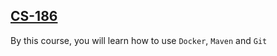## [CS-186](https://cs186berkeley.net/) 

By this course, you will learn how to use `Docker`, `Maven` and `Git`  